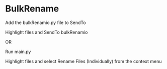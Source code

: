# BulkRename
Add the bulkRenamio.py file to SendTo

Highlight files and SendTo bulkRenamio


OR


Run main.py

Highlight files and select Rename Files (Individually) from the context menu
